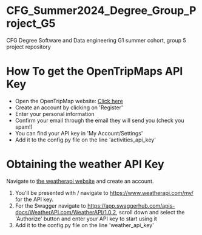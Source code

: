 # CFG_Summer2024_Degree_Group_Project_G5
CFG Degree Software and Data engineering G1 summer cohort, group 5 project repository

# How To get the OpenTripMaps API Key
- Open the OpenTripMap website: [Click here](https://dev.opentripmap.org/)
- Create an account by clicking on 'Register'
- Enter your personal information
- Confirm your email through the email they will send you (check you spam!)
- You can find your API key in 'My Account/Settings'
- Add it to the config.py file on the line 'activities_api_key'

# Obtaining the weather API Key

Navigate to [the weatherapi website](https://www.weatherapi.com/signup.aspx) and create an account.
1. You'll be presented with / navigate to https://www.weatherapi.com/my/ for the API key.
2. For the Swagger navigate to https://app.swaggerhub.com/apis-docs/WeatherAPI.com/WeatherAPI/1.0.2, 
scroll down and select the 'Authorize' button and enter your API key to start using it
3. Add it to the config.py file on the line 'weather_api_key'